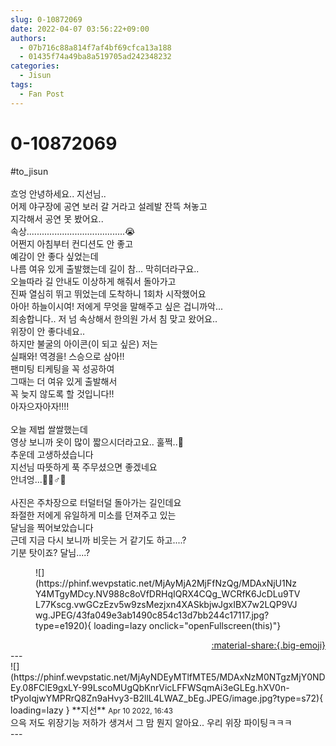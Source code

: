 ```yaml
---
slug: 0-10872069
date: 2022-04-07 03:56:22+09:00
authors:
  - 07b716c88a814f7af4bf69cfca13a188
  - 01435f74a49ba8a519705ad242348232
categories:
  - Jisun
tags:
  - Fan Post
---
```


# 0-10872069

<div class="post-container" markdown="1">
<div class="content-container md-sidebar__scrollwrap" markdown="1">

\#to_jisun<br><br>흐엉 안녕하세요.. 지선님..<br>어제 야구장에 공연 보러 갈 거라고 설레발 잔뜩 쳐놓고<br>지각해서 공연 못 봤어요..<br>속상.......................................😭<br>어쩐지 아침부터 컨디션도 안 좋고<br>예감이 안 좋다 싶었는데<br>나름 여유 있게 출발했는데 길이 참... 막히더라구요..<br>오늘따라 길 안내도 이상하게 해줘서 돌아가고<br>진짜 열심히 뛰고 뛰었는데 도착하니 1회차 시작했어요<br>아아! 하늘이시여! 저에게 무엇을 말해주고 싶은 겁니까악...<br>죄송합니다.. 저 넘 속상해서 한의원 가서 침 맞고 왔어요..<br>위장이 안 좋다네요..<br>하지만 불굴의 아이콘(이 되고 싶은) 저는<br>실패와! 역경을! 스승으로 삼아!!<br>팬미팅 티케팅을 꼭 성공하여<br>그때는 더 여유 있게 출발해서<br>꼭 늦지 않도록 할 것입니다!!<br>아자으자아자!!!!<br><br>오늘 제법 쌀쌀했는데<br>영상 보니까 옷이 많이 짧으시더라고요.. 훌쩍..🤧<br>추운데 고생하셨습니다<br>지선님 따뜻하게 푹 주무셨으면 좋겠네요<br>안녀엉...🙇🏻♂️🥞<br><br>사진은 주차장으로 터덜터덜 돌아가는 길인데요<br>좌절한 저에게 유일하게 미소를 던져주고 있는<br>달님을 찍어보았습니다<br>근데 지금 다시 보니까 비웃는 거 같기도 하고....?<br>기분 탓이죠? 달님....?
<figure markdown="1">
![](https://phinf.wevpstatic.net/MjAyMjA2MjFfNzQg/MDAxNjU1NzY4MTgyMDcy.NV988c8oVfDRHqIQRX4CQg_WCRfK6JcDLu9TVL77Kscg.vwGCzEzv5w9zsMezjxn4XASkbjwJgxIBX7w2LQP9VJwg.JPEG/43fa049e3ab1490c854c13d7bb244c17117.jpg?type=e1920){ loading=lazy onclick="openFullscreen(this)"}
</figure>


</div>
</div>

<div style="text-align: right;" markdown="1">
<a href="https://weverse.io/fromis9/fanpost/0-10872069" style="text-align: right;">:material-share:{.big-emoji}</a>
</div>
---

<div class="comments-container md-sidebar__scrollwrap" markdown="1">
<div class="comment" markdown="1">
<div class='id-container' markdown="1">
![](https://phinf.wevpstatic.net/MjAyNDEyMTlfMTE5/MDAxNzM0NTgzMjY0NDEy.08FClE9gxLY-99LscoMUgQbKnrVicLFFWSqmAi3eGLEg.hXV0n-tPyoIqjwYMPRrQ8Zn9aHvy3-B2llL4LWAZ_bEg.JPEG/image.jpg?type=s72){ loading=lazy }
**<span class="artist">지선</span>** <small>Apr 10 2022, 16:43</small><br>
</div>
<div class='comment-body' markdown="1">
으윽 저도 위장기능 저하가 생겨서 그 맘 뭔지 알아요.. 우리 위장 파이팅ㅋㅋㅋ
</div>
</div>
</div>
---
